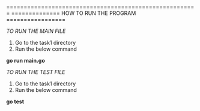 =======================================================
============== HOW TO RUN THE PROGRAM =================

*TO RUN THE MAIN FILE*

1) Go to the task1 directory
2) Run the below command

**go run main.go**

*TO RUN THE TEST FILE*

1) Go to the task1 directory
2) Run the below command

**go test**